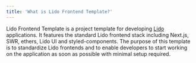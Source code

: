 ```yaml
---
title: 'What is Lido Frontend Template?'
---
```


Lido Frontend Template is a project template for developing [Lido](https://lido.fi/) applications. It features the standard Lido frontend stack including Next.js, SWR, ethers, Lido UI and styled-components. The purpose of this template is to standardize Lido frontends and to enable developers to start working on the application as soon as possible with minimal setup required.
